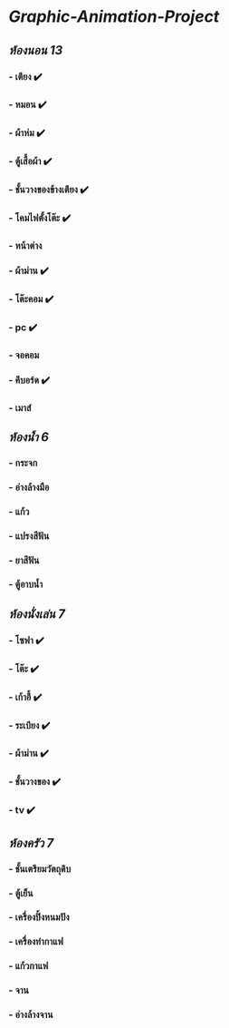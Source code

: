 # ***Graphic-Animation-Project***
## ***ห้องนอน 13***
### - เตียง ✔️
### - หมอน ✔️
### - ผ้าห่ม ✔️
### - ตู้เสื้อผ้า ✔️
### - ชั้นวางของข้างเตียง ✔️
### - โคมไฟตั้งโต๊ะ ✔️
### - หน้าต่าง
### - ผ้าม่าน ✔️
### - โต๊ะคอม ✔️
### - pc ✔️
### - จอคอม
### - คีบอร์ด ✔️
### - เมาส์

## ***ห้องน้ำ 6***
### - กระจก
### - อ่างล้างมือ
### - แก้ว
### - แปรงสีฟัน
### - ยาสีฟัน 
### - ตู้อาบน้ำ

## ***ห้องนั่งเล่น 7***
### - โซฟา ✔️
### - โต๊ะ ✔️
### - เก้าอี้ ✔️
### - ระเบียง ✔️
### - ผ้าม่าน ✔️
### - ชั้นวางของ ✔️
### - tv ✔️

## ***ห้องครัว 7***
### - ชั้นเตรียมวัตถุดิบ
### - ตู้เย็น
### - เครื่องปิ้งหนมปัง
### - เครื่องทำกาแฟ
### - แก้วกาแฟ
### - จาน
### - อ่างล้างจาน
